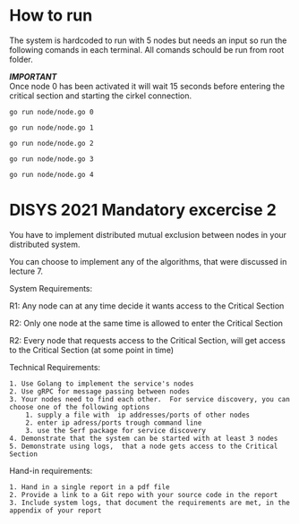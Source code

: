 # How to run 
The system is hardcoded to run with 5 nodes but needs an input so run the following comands in each terminal.
All comands schould be run from root folder.

***IMPORTANT***  
Once node 0 has been activated it will wait 15 seconds before entering the critical section and starting the cirkel connection.

```golang
go run node/node.go 0

go run node/node.go 1

go run node/node.go 2

go run node/node.go 3

go run node/node.go 4
```




# DISYS 2021 Mandatory excercise 2

You have to implement distributed mutual exclusion between nodes in your distributed system. 

You can choose to implement any of the algorithms, that were discussed in lecture 7.

System Requirements:

R1: Any node can at any time decide it wants access to the Critical Section

R2: Only one node at the same time is allowed to enter the Critical Section 

R2: Every node that requests access to the Critical Section, will get access to the Critical Section (at some point in time)

Technical Requirements:

    1. Use Golang to implement the service's nodes
    2. Use gRPC for message passing between nodes
    3. Your nodes need to find each other.  For service discovery, you can choose one of the following options
        1. supply a file with  ip addresses/ports of other nodes
        2. enter ip adress/ports trough command line
        3. use the Serf package for service discovery
    4. Demonstrate that the system can be started with at least 3 nodes
    5. Demonstrate using logs,  that a node gets access to the Critical Section

Hand-in requirements:

    1. Hand in a single report in a pdf file
    2. Provide a link to a Git repo with your source code in the report
    3. Include system logs, that document the requirements are met, in the appendix of your report
